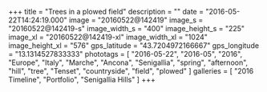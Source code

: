 +++
title = "Trees in a plowed field"
description = ""
date = "2016-05-22T14:24:19.000"
image = "20160522@142419"
image_s = "20160522@142419-s"
image_width_s = "400"
image_height_s = "225"
image_xl = "20160522@142419-xl"
image_width_xl = "1024"
image_height_xl = "576"
gps_latitude = "43.7204972166667"
gps_longitude = "13.1314527833333"
phototags = [ "2016-05-22", "2016-05", "2016", "Europe", "Italy", "Marche", "Ancona", "Senigallia", "spring", "afternoon", "hill", "tree", "Tenset", "countryside", "field", "plowed" ]
galleries = [ "2016 Timeline", "Portfolio", "Senigallia Hills" ]
+++
